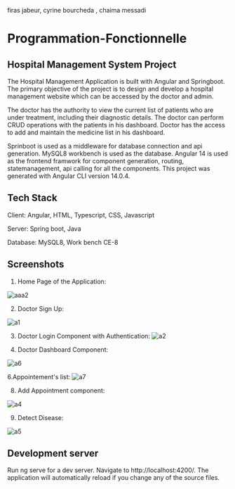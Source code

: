 firas jabeur, cyrine bourcheda , chaima messadi 

#   Programmation-Fonctionnelle

## Hospital Management System Project

The Hospital Management Application is built with Angular and Springboot. The primary objective of the project is to design and develop a hospital management website which can be accessed by the doctor and admin.

The doctor has the authority to view the current list of patients who are under treatment, including their diagnostic details. The doctor can perform CRUD operations with the patients in his dashboard. Doctor has the access to add and maintain the medicine list in his dashboard.

Sprinboot is used as a middleware for database connection and api generation. MySQL8 workbench is used as the database. Angular 14 is used as the frontend framwork for component generation, routing, statemanagement, api calling for all the components. This project was generated with Angular CLI version 14.0.4.

## Tech Stack
Client: Angular, HTML, Typescript, CSS, Javascript

Server: Spring boot, Java

Database: MySQL8, Work bench CE-8

## Screenshots
1. Home Page of the Application:






![aaa2](https://user-images.githubusercontent.com/99259261/235695163-66fa0aa1-c544-449f-9582-9e55296b3c08.png)




2. Doctor Sign Up:

![a1](https://user-images.githubusercontent.com/99259261/235693262-4bc1c746-84c0-47ac-95b9-13c57da9fc93.png)

3. Doctor Login Component with Authentication:
![a2](https://user-images.githubusercontent.com/99259261/235692858-9f93ab19-7bd9-4374-a0f9-5421fcd834e9.png)

4.  Doctor Dashboard Component:

![a6](https://user-images.githubusercontent.com/99259261/235692767-da6ed1fc-cac9-40bc-a558-18d133780bb0.png)

6.Appointement's list:
![a7](https://user-images.githubusercontent.com/99259261/235692041-823dbb16-2494-410c-aae9-71b5192c22cf.png)


8.  Add Appointment component:

![a4](https://user-images.githubusercontent.com/99259261/235693661-3a909ad7-87fb-42c3-99cb-8f67c7fa348c.png)

9. Detect Disease:


![a5](https://user-images.githubusercontent.com/99259261/235695326-54549b5c-c36a-4750-a7c9-b077df68ef29.png)

## Development server
Run ng serve for a dev server. Navigate to http://localhost:4200/. The application will automatically reload if you change any of the source files.





